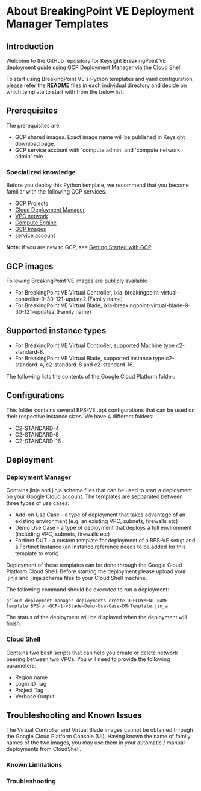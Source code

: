# About BreakingPoint VE Deployment Manager Templates 

## Introduction 

Welcome to the GitHub repository for Keysight BreakingPoint VE deployment guide using GCP Deployment Manager via the Cloud Shell. 

To start using BreakingPoint VE's Python templates and yaml configuration, please refer the **README** files in each individual directory and decide on which template to start with from the below list.

## Prerequisites
The prerequisites are:
- GCP shared images. Exact image name will be published in Keysight download page.
- GCP service account with 'compute admin' and 'compute network admin' role.

### Specialized knowledge
Before you deploy this Python template, we recommend that you become familiar with the following GCP services.
- [GCP Projects](https://cloud.google.com/resource-manager/docs/creating-managing-projects)
- [Cloud Deployment Manager](https://cloud.google.com/deployment-manager)
- [VPC network](https://cloud.google.com/vpc/docs/vpc)
- [Compute Engine](https://cloud.google.com/compute)
- [GCP Images](https://cloud.google.com/compute/docs/images)
- [service account](https://cloud.google.com/iam/docs/creating-managing-service-accounts)

**Note:** If you are new to GCP, see [Getting Started with GCP](https://cloud.google.com/gcp/getting-started).

## GCP images
Following BreakingPoint VE images are publicly available
- For BreakingPoint VE Virtual Controller, ixia-breakingpoint-virtual-controller-9-30-121-update2 (Family name)
- For BreakingPoint VE Virtual Blade, ixia-breakingpoint-virtual-blade-9-30-121-update2 (Family name)

## Supported instance types 
- For BreakingPoint VE Virtual Controller, supported Machine type c2-standard-8.
- For BreakingPoint VE Virtual Blade, supported instance type c2-standard-4, c2-standard-8 and c2-standard-16.

The following lists the contents of the Google Cloud Platform folder: 
## Configurations 
This folder contains several BPS-VE .bpt configurations that can be used on their respective instance sizes. 
We have 4 different folders: 
- C2-STANDARD-4
- C2-STANDARD-8
- C2-STANDARD-16

## Deployment
### Deployment Manager
Contains jinja and jinja.schema files that can be used to start a deployment on your Google Cloud account. 
The templates are sepparated between three types of use cases:
- Add-on Use Case - a type of deployment that takes advantage of an existing environment (e.g. an existing VPC, subnets, firewalls etc)
- Demo Use Case - a type of deployment that deploys a full environment (including VPC, subnets, firewalls etc)
- Fortinet DUT - a custom template for deployment of a BPS-VE setup and a Fortinet Instance (an instance reference needs to be added for this template to work)

Deployment of these templates can be done through the Google Cloud Platform Cloud Shell. 
Before starting the deployment please upload your .jinja and .jinja.schema files to your Cloud Shell machine.

The following command should be executed to run a deployment: 

  ```
  gcloud deployment-manager deployments create DEPLOYMENT-NAME --template BPS-on-GCP-1-vBlade-Demo-Use-Case-DM-Template.jinja
  ```

The status of the deployment will be displayed when the deployment will finish. 

### Cloud Shell
Contains two bash scripts that can help you create or delete network peering between two VPCs. 
You will need to provide the following parameters:
- Region name
- Login ID Tag
- Project Tag
- Verbose Output

## Troubleshooting and Known Issues 
The Virtual Controller and Virtual Blade images cannot be obtained through the Google Cloud Platform Console (UI). Having known the name of family names of the two images, you may use them in your automatic / manual deployments from CloudShell. 

### Known Limitations

### Troubleshooting
